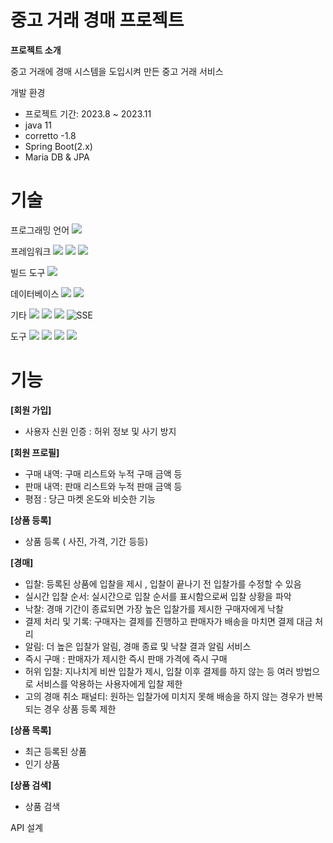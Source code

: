 # 중고 거래 경매 프로젝트

**프로젝트 소개**

중고 거래에 경매 시스템을 도입시켜 만든 중고 거래 서비스 

개발 환경
- 프로젝트 기간: 2023.8 ~ 2023.11
- java 11
- corretto -1.8
- Spring Boot(2.x)
- Maria DB & JPA


# 기술

프로그래밍 언어
<img src="https://img.shields.io/badge/java-F46D01?style=for-the-badge&logo=java&logoColor=white">

프레임워크
<img src="https://img.shields.io/badge/SpringBoot-6DA252?style=for-the-badge&logo=SpringBoot&logoColor=white">
<img src="https://img.shields.io/badge/Spring Data JPA-418813?style=for-the-badge&logo=Spring Data JPA&logoColor=white">
<img src="https://img.shields.io/badge/Spring Security-569A31?style=for-the-badge&logo=Spring Security&logoColor=white">

빌드 도구
<img src="https://img.shields.io/badge/Gradle-173B3F?style=for-the-badge&logo=Gradle&logoColor=white">

데이터베이스
<img src="https://img.shields.io/badge/MariaDB-1D2D35?style=for-the-badge&logo=MariaDB&logoColor=white">
<img src="https://img.shields.io/badge/Redis-E01F3D?style=for-the-badge&logo=Redis&logoColor=white">

기타
<img src="https://img.shields.io/badge/smtp-5BC4EE?style=for-the-badge&logo=smtp&logoColor=white">
<img src="https://img.shields.io/badge/json web token-000000?style=for-the-badge&logo=jsonwebtokens&logoColor=white">
<img src="https://img.shields.io/badge/swagger-85EA2D?style=for-the-badge&logo=swagger&logoColor=white">
![SSE](https://img.shields.io/badge/SSE-0000FF?style=for-the-badge&logoColor=white)

도구
<img src="https://img.shields.io/badge/GitHub-000000?style=for-the-badge&logo=GitHub&logoColor=white">
<img src="https://img.shields.io/badge/postman-FF6C37?style=for-the-badge&logo=postman&logoColor=white">
<img src="https://img.shields.io/badge/slack-4A154B?style=for-the-badge&logo=slack&logoColor=white">
<img src="https://img.shields.io/badge/notion-000000?style=for-the-badge&logo=notion&logoColor=white">

# 기능

**[회원 가입]**

- 사용자 신원 인증 : 허위 정보 및 사기 방지

**[회원 프로필]**

- 구매 내역: 구매 리스트와 누적 구매 금액 등
- 판매 내역: 판매 리스트와 누적 판매 금액 등
- 평점 : 당근 마켓 온도와 비슷한 기능

**[상품 등록]**

- 상품 등록 ( 사진, 가격, 기간 등등)

**[경매]**

- 입찰: 등록된 상품에 입찰을 제시 , 입찰이 끝나기 전 입찰가를 수정할 수 있음
- 실시간 입찰 순서: 실시간으로 입찰 순서를 표시함으로써 입찰 상황을 파악
- 낙찰: 경매 기간이 종료되면 가장 높은 입찰가를 제시한 구매자에게 낙찰
- 결제 처리 및 기록: 구매자는 결제를 진행하고 판매자가 배송을 마치면 결제 대금 처리
- 알림: 더 높은 입찰가 알림, 경매 종료 및 낙찰 결과 알림 서비스
- 즉시 구매 : 판매자가 제시한 즉시 판매 가격에 즉시 구매
- 허위 입찰: 지나치게 비싼 입찰가 제시, 입찰 이후 결제를 하지 않는 등 여러 방법으로 서비스를 악용하는 사용자에게 입찰 제한
- 고의 경매 취소 패널티: 원하는 입찰가에 미치지 못해 배송을 하지 않는 경우가 반복되는  경우 상품 등록 제한

**[상품 목록]**

- 최근 등록된 상품
- 인기 상품

**[상품 검색]**

- 상품 검색


API 설계
